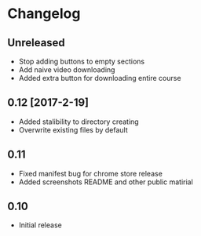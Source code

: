 # Changelog
## Unreleased
- Stop adding buttons to empty sections
- Add naive video downloading 
- Added extra button for downloading entire course
## 0.12  [2017-2-19]
- Added stalibility to directory creating
- Overwrite existing files by default
## 0.11 
- Fixed manifest bug for chrome store release
- Added screenshots README and other public matirial

## 0.10
- Initial release